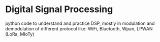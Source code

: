 # Digital Signal Processing
python code to understand and practice DSP, mostly in modulation and demodulation of different protocol like: WiFi, Bluetooth, Wpan, LPWAN (LoRa, MIoTy)
